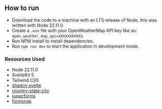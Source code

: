 ## How to run

- Download the code to a machine with an LTS release of Node, this was written with Node 22.11.0.
- Create a `.env` file with your OpenWeatherMap API key like so: `open_weather_map_api=XXXXXXXXXXX`.
- Run NPM install to install dependencies.
- Run `npm run dev` to start the application in development mode.

### Resources Used

- Node 22.11.0
- SvelteKit 5
- Tailwind CSS
- [shadcn-svelte](https://next.shadcn-svelte.com)
- [country-state-city](https://www.npmjs.com/package/country-state-city)
- [superforms](https://superforms.rocks)
- [formsnap](https://formsnap.dev/)
